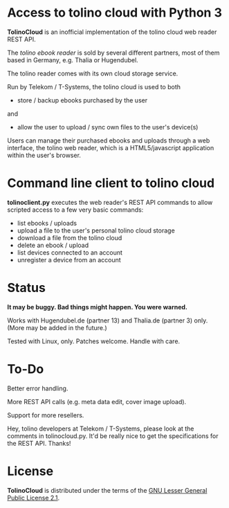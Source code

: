 Access to tolino cloud with Python 3
====================================

**TolinoCloud** is an inofficial implementation of the tolino cloud
web reader REST API.

The *tolino ebook reader* is sold by several different partners, most
of them based in Germany, e.g. Thalia or Hugendubel.

The tolino reader comes with its own cloud storage service.

Run by Telekom / T-Systems, the tolino cloud is used to both

- store / backup ebooks purchased by the user

and

- allow the user to upload / sync own files to the user's device(s)

Users can manage their purchased ebooks and uploads through a web
interface, the tolino web reader, which is a HTML5/javascript
application within the user's browser.

Command line client to tolino cloud
===================================

**tolinoclient.py** executes the web reader's REST API commands
to allow scripted access to a few very basic commands:

- list ebooks / uploads
- upload a file to the user's personal tolino cloud storage
- download a file from the tolino cloud
- delete an ebook / upload
- list devices connected to an account
- unregister a device from an account

Status
======

**It may be buggy. Bad things might happen. You were warned.**

Works with Hugendubel.de (partner 13) and Thalia.de (partner 3) only.
(More may be added in the future.)

Tested with Linux, only. Patches welcome. Handle with care.

To-Do
=====

Better error handling.

More REST API calls (e.g. meta data edit, cover image upload).

Support for more resellers.

Hey, tolino developers at Telekom / T-Systems, please look at
the comments in tolinocloud.py. It'd be really nice to get the
specifications for the REST API. Thanks!

License
=======

**TolinoCloud** is distributed under the terms of the
[GNU Lesser General Public License 2.1](http://www.gnu.org/licenses/lgpl-2.1.txt).

